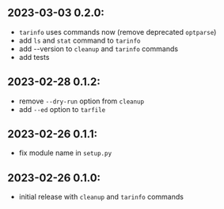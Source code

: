 2023-03-03   0.2.0:
-------------------
  * `tarinfo` uses commands now (remove deprecated `optparse`)
  * add `ls` and `stat` command to `tarinfo`
  * add --version to `cleanup` and `tarinfo` commands
  * add tests


2023-02-28   0.1.2:
-------------------
  * remove `--dry-run` option from `cleanup`
  * add `--ed` option to `tarfile`


2023-02-26   0.1.1:
-------------------
  * fix module name in `setup.py`


2023-02-26   0.1.0:
-------------------
  * initial release with `cleanup` and `tarinfo` commands
